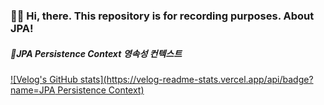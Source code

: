 ### 👋🏻 Hi, there. This repository is for recording purposes. About JPA!

##### 📁JPA Persistence Context 영속성 컨텍스트<br>
[![Velog's GitHub stats](https://velog-readme-stats.vercel.app/api/badge?name=JPA Persistence Context)](https://velog.io/@jnissi92/JPAPersistenceContext)

